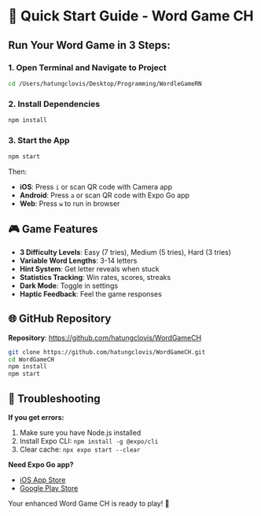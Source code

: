 # 🚀 Quick Start Guide - Word Game CH

## Run Your Word Game in 3 Steps:

### 1. Open Terminal and Navigate to Project
```bash
cd /Users/hatungclovis/Desktop/Programming/WordleGameRN
```

### 2. Install Dependencies
```bash
npm install
```

### 3. Start the App
```bash
npm start
```

Then:
- **iOS**: Press `i` or scan QR code with Camera app
- **Android**: Press `a` or scan QR code with Expo Go app
- **Web**: Press `w` to run in browser

## 🎮 Game Features

- **3 Difficulty Levels**: Easy (7 tries), Medium (5 tries), Hard (3 tries)
- **Variable Word Lengths**: 3-14 letters
- **Hint System**: Get letter reveals when stuck
- **Statistics Tracking**: Win rates, scores, streaks
- **Dark Mode**: Toggle in settings
- **Haptic Feedback**: Feel the game responses

## 🌐 GitHub Repository

**Repository**: https://github.com/hatungclovis/WordGameCH

```bash
git clone https://github.com/hatungclovis/WordGameCH.git
cd WordGameCH
npm install
npm start
```

## 🔧 Troubleshooting

**If you get errors:**
1. Make sure you have Node.js installed
2. Install Expo CLI: `npm install -g @expo/cli`
3. Clear cache: `npx expo start --clear`

**Need Expo Go app?**
- [iOS App Store](https://apps.apple.com/app/expo-go/id982107779)
- [Google Play Store](https://play.google.com/store/apps/details?id=host.exp.exponent)

Your enhanced Word Game CH is ready to play! 🎉
